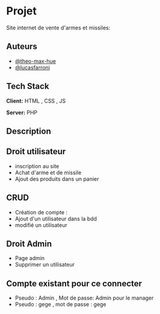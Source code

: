
# Projet
Site internet de vente d'armes et missiles:


## Auteurs

- [@theo-max-hue](https://github.com/Theo-max-hue)
- [@lucasfarroni](@https://github.com/lucasfarroni)


## Tech Stack

**Client:** HTML , CSS , JS

**Server:** PHP


## Description


## Droit utilisateur 
- inscription au site
- Achat d'arme et de missile
- Ajout des produits dans un panier

## CRUD 
- Création de compte :
- Ajout d'un utilisateur dans la bdd
- modifié un utilisateur

## Droit Admin 
- Page admin
- Supprimer un utilisateur


## Compte existant pour ce connecter
- Pseudo : Admin , Mot de passe: Admin pour le manager
- Pseudo : gege , mot de passe : gege


